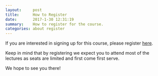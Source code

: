 ```yaml
---
layout:     post
title:      How to Register
date:       2017-1-30 12:31:19
summary:    How to register for the course.
categories: about register
---
```


If you are interested in signing up for this course, please register [here](https://goo.gl/forms/PI6i7ii077aHsgua2).

Keep in mind that by registering we expect you to attend most of the lectures as seats are limited and first come first serve. 

We hope to see you there!
